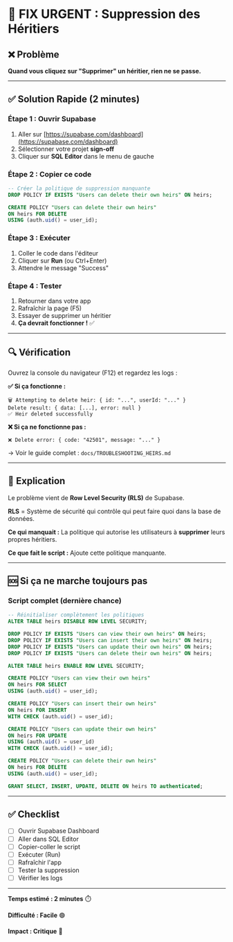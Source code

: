 # 🚨 FIX URGENT : Suppression des Héritiers

## ❌ Problème
**Quand vous cliquez sur "Supprimer" un héritier, rien ne se passe.**

---

## ✅ Solution Rapide (2 minutes)

### **Étape 1 : Ouvrir Supabase**
1. Aller sur [https://supabase.com/dashboard](https://supabase.com/dashboard)
2. Sélectionner votre projet **sign-off**
3. Cliquer sur **SQL Editor** dans le menu de gauche

### **Étape 2 : Copier ce code**
```sql
-- Créer la politique de suppression manquante
DROP POLICY IF EXISTS "Users can delete their own heirs" ON heirs;

CREATE POLICY "Users can delete their own heirs"
ON heirs FOR DELETE
USING (auth.uid() = user_id);
```

### **Étape 3 : Exécuter**
1. Coller le code dans l'éditeur
2. Cliquer sur **Run** (ou Ctrl+Enter)
3. Attendre le message "Success"

### **Étape 4 : Tester**
1. Retourner dans votre app
2. Rafraîchir la page (F5)
3. Essayer de supprimer un héritier
4. **Ça devrait fonctionner !** ✅

---

## 🔍 Vérification

Ouvrez la console du navigateur (F12) et regardez les logs :

**✅ Si ça fonctionne :**
```
🗑️ Attempting to delete heir: { id: "...", userId: "..." }
Delete result: { data: [...], error: null }
✅ Heir deleted successfully
```

**❌ Si ça ne fonctionne pas :**
```
❌ Delete error: { code: "42501", message: "..." }
```

→ Voir le guide complet : `docs/TROUBLESHOOTING_HEIRS.md`

---

## 📝 Explication

Le problème vient de **Row Level Security (RLS)** de Supabase.

**RLS** = Système de sécurité qui contrôle qui peut faire quoi dans la base de données.

**Ce qui manquait :** La politique qui autorise les utilisateurs à **supprimer** leurs propres héritiers.

**Ce que fait le script :** Ajoute cette politique manquante.

---

## 🆘 Si ça ne marche toujours pas

### **Script complet (dernière chance)**

```sql
-- Réinitialiser complètement les politiques
ALTER TABLE heirs DISABLE ROW LEVEL SECURITY;

DROP POLICY IF EXISTS "Users can view their own heirs" ON heirs;
DROP POLICY IF EXISTS "Users can insert their own heirs" ON heirs;
DROP POLICY IF EXISTS "Users can update their own heirs" ON heirs;
DROP POLICY IF EXISTS "Users can delete their own heirs" ON heirs;

ALTER TABLE heirs ENABLE ROW LEVEL SECURITY;

CREATE POLICY "Users can view their own heirs"
ON heirs FOR SELECT
USING (auth.uid() = user_id);

CREATE POLICY "Users can insert their own heirs"
ON heirs FOR INSERT
WITH CHECK (auth.uid() = user_id);

CREATE POLICY "Users can update their own heirs"
ON heirs FOR UPDATE
USING (auth.uid() = user_id)
WITH CHECK (auth.uid() = user_id);

CREATE POLICY "Users can delete their own heirs"
ON heirs FOR DELETE
USING (auth.uid() = user_id);

GRANT SELECT, INSERT, UPDATE, DELETE ON heirs TO authenticated;
```

---

## ✅ Checklist

- [ ] Ouvrir Supabase Dashboard
- [ ] Aller dans SQL Editor
- [ ] Copier-coller le script
- [ ] Exécuter (Run)
- [ ] Rafraîchir l'app
- [ ] Tester la suppression
- [ ] Vérifier les logs

---

**Temps estimé : 2 minutes** ⏱️

**Difficulté : Facile** 🟢

**Impact : Critique** 🔴
